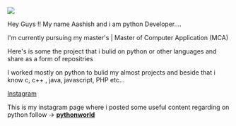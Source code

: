 <a href="https://www.instagram.com/aashishkumar12376/"><img src="https://www.google.com/url?sa=i&url=https%3A%2F%2Fwww.flaticon.com%2Ffree-icon%2Finstagram_174855&psig=AOvVaw0Ziz72pRbSAg8TeN_m3iHy&ust=1596285053852000&source=images&cd=vfe&ved=0CAIQjRxqFwoTCJjcu9Tn-OoCFQAAAAAdAAAAABAI"></a>



Hey Guys !! My name Aashish and i am python Developer....

I'm currently pursuing my master's | Master of Computer Application (MCA)

Here's is some the project that i bulid on python or other languages and share as a form of repositries

I worked mostly on python to bulid my almost projects and beside that i know c, c++ , java, javascript, PHP etc...

<a href="https://www.instagram.com/aashishkumar12376/"> Instagram </a>

This is my instagram page where i posted some useful content regarding on python follow -> <a href="https://www.instagram.com/__pythonworld__/"> __pythonworld__ </a>
